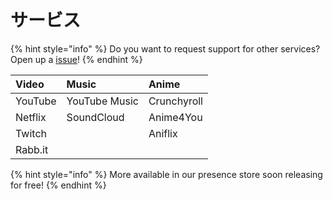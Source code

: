 # サービス

{% hint style="info" %}
Do you want to request support for other services? Open up a [issue](https://github.com/PreMiD/Presences/issues/new?template=service_request.md)!
{% endhint %}

| Video | Music | Anime |
| :--- | :--- | :--- |
| YouTube | YouTube Music | Crunchyroll |
| Netflix | SoundCloud | Anime4You |
| Twitch |  | Aniflix |
| Rabb.it |  |  |

{% hint style="info" %}
More available in our presence store soon releasing for free!
{% endhint %}

